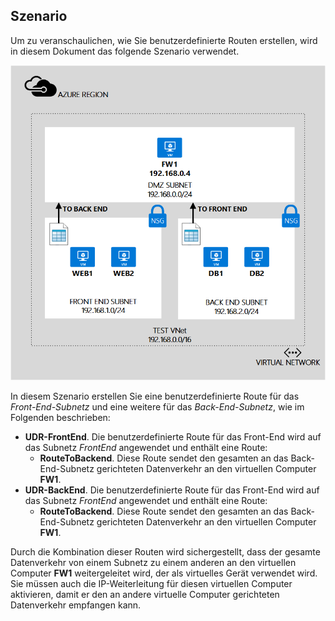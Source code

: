 ## Szenario

Um zu veranschaulichen, wie Sie benutzerdefinierte Routen erstellen, wird in diesem Dokument das folgende Szenario verwendet.

![BILDBESCHREIBUNG](./media/virtual-network-create-udr-scenario-include/figure1.png)

In diesem Szenario erstellen Sie eine benutzerdefinierte Route für das *Front-End-Subnetz* und eine weitere für das *Back-End-Subnetz*, wie im Folgenden beschrieben:

- **UDR-FrontEnd**. Die benutzerdefinierte Route für das Front-End wird auf das Subnetz *FrontEnd* angewendet und enthält eine Route:	
	- **RouteToBackend**. Diese Route sendet den gesamten an das Back-End-Subnetz gerichteten Datenverkehr an den virtuellen Computer **FW1**.
- **UDR-BackEnd**. Die benutzerdefinierte Route für das Front-End wird auf das Subnetz *FrontEnd* angewendet und enthält eine Route:	
	- **RouteToBackend**. Diese Route sendet den gesamten an das Back-End-Subnetz gerichteten Datenverkehr an den virtuellen Computer **FW1**.

Durch die Kombination dieser Routen wird sichergestellt, dass der gesamte Datenverkehr von einem Subnetz zu einem anderen an den virtuellen Computer **FW1** weitergeleitet wird, der als virtuelles Gerät verwendet wird. Sie müssen auch die IP-Weiterleitung für diesen virtuellen Computer aktivieren, damit er den an andere virtuelle Computer gerichteten Datenverkehr empfangen kann.

<!---HONumber=Oct15_HO2-->